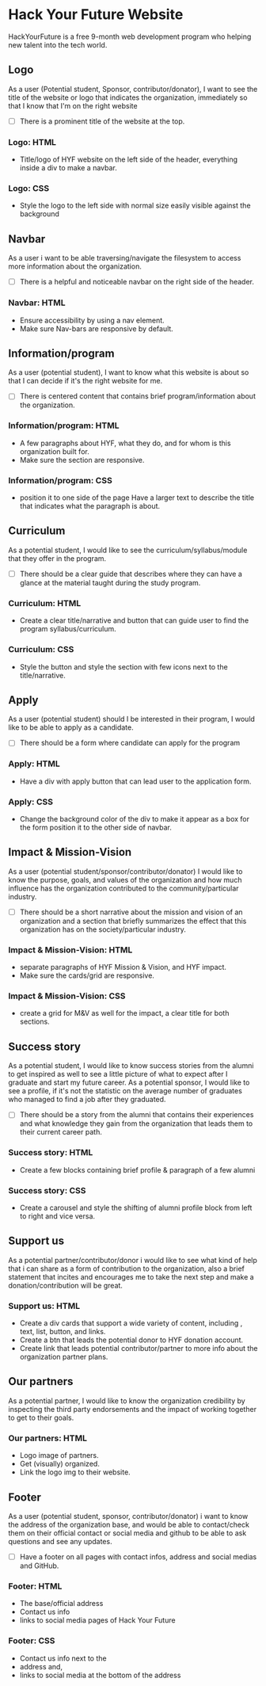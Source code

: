 # Hack Your Future Website

<!-- describe your project -->

HackYourFuture is a free 9-month web development program who helping new talent
into the tech world.

## Logo

As a user (Potential student, Sponsor, contributor/donator), I want to see the
title of the website or logo that indicates the organization, immediately so
that I know that I'm on the right website

- [ ] There is a prominent title of the website at the top.

### Logo: HTML

- Title/logo of HYF website on the left side of the header, everything inside a
  div to make a navbar.

### Logo: CSS

- Style the logo to the left side with normal size easily visible against the
  background

## Navbar

As a user i want to be able traversing/navigate the filesystem to access more
information about the organization.

- [ ] There is a helpful and noticeable navbar on the right side of the header.

### Navbar: HTML

- Ensure accessibility by using a nav element.
- Make sure Nav-bars are responsive by default.

## Information/program

As a user (potential student), I want to know what this website is about so that
I can decide if it's the right website for me.

- [ ] There is centered content that contains brief program/information about
      the organization.

### Information/program: HTML

- A few paragraphs about HYF, what they do, and for whom is this organization
  built for.
- Make sure the section are responsive.

### Information/program: CSS

- position it to one side of the page Have a larger text to describe the title
  that indicates what the paragraph is about.

## Curriculum

As a potential student, I would like to see the curriculum/syllabus/module that
they offer in the program.

- [ ] There should be a clear guide that describes where they can have a glance
      at the material taught during the study program.

### Curriculum: HTML

- Create a clear title/narrative and button that can guide user to find the
  program syllabus/curriculum.

### Curriculum: CSS

- Style the button and style the section with few icons next to the
  title/narrative.

## Apply

As a user (potential student) should I be interested in their program, I would
like to be able to apply as a candidate.

- [ ] There should be a form where candidate can apply for the program

### Apply: HTML

- Have a div with apply button that can lead user to the application form.

### Apply: CSS

- Change the background color of the div to make it appear as a box for the form
  position it to the other side of navbar.

## Impact & Mission-Vision

As a user (potential student/sponsor/contributor/donator) I would like to know
the purpose, goals, and values of the organization and how much influence has
the organization contributed to the community/particular industry.

- [ ] There should be a short narrative about the mission and vision of an
      organization and a section that briefly summarizes the effect that this
      organization has on the society/particular industry.

### Impact & Mission-Vision: HTML

- separate paragraphs of HYF Mission & Vision, and HYF impact.
- Make sure the cards/grid are responsive.

### Impact & Mission-Vision: CSS

- create a grid for M&V as well for the impact, a clear title for both sections.

## Success story

As a potential student, I would like to know success stories from the alumni to
get inspired as well to see a little picture of what to expect after I graduate
and start my future career. As a potential sponsor, I would like to see a
profile, if it's not the statistic on the average number of graduates who
managed to find a job after they graduated.

- [ ] There should be a story from the alumni that contains their experiences
      and what knowledge they gain from the organization that leads them to
      their current career path.

### Success story: HTML

- Create a few blocks containing brief profile & paragraph of a few alumni

### Success story: CSS

- Create a carousel and style the shifting of alumni profile block from left to
  right and vice versa.

## Support us

As a potential partner/contributor/donor i would like to see what kind of help
that i can share as a form of contribution to the organization, also a brief
statement that incites and encourages me to take the next step and make a
donation/contribution will be great.

### Support us: HTML

- Create a div cards that support a wide variety of content, including , text,
  list, button, and links.
- Create a btn that leads the potential donor to HYF donation account.
- Create link that leads potential contributor/partner to more info about the
  organization partner plans.

## Our partners

As a potential partner, I would like to know the organization credibility by
inspecting the third party endorsements and the impact of working together to
get to their goals.

### Our partners: HTML

- Logo image of partners.
- Get (visually) organized.
- Link the logo img to their website.

## Footer

As a user (potential student, sponsor, contributor/donator) i want to know the
address of the organization base, and would be able to contact/check them on
their official contact or social media and github to be able to ask questions
and see any updates.

- [ ] Have a footer on all pages with contact infos, address and social medias
      and GitHub.

### Footer: HTML

- The base/official address
- Contact us info
- links to social media pages of Hack Your Future

### Footer: CSS

- Contact us info next to the
- address and,
- links to social media at the bottom of the address
